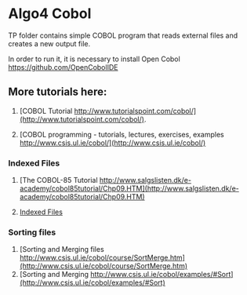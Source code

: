 # Algo4 Cobol
TP folder contains simple COBOL program that reads external files and creates a new output file.

In order to run it, it is necessary to install Open Cobol https://github.com/OpenCobolIDE

## More tutorials here:

1. [COBOL Tutorial http://www.tutorialspoint.com/cobol/](http://www.tutorialspoint.com/cobol/). 

2. [COBOL programming - tutorials, lectures, exercises, examples http://www.csis.ul.ie/cobol/](http://www.csis.ul.ie/cobol/) 

### Indexed Files
1. [The COBOL-85 Tutorial http://www.salgslisten.dk/e-academy/cobol85tutorial/Chp09.HTM](http://www.salgslisten.dk/e-academy/cobol85tutorial/Chp09.HTM)

2. [Indexed Files](http://www.csis.ul.ie/cobol/course/IndexedFiles.htm)

### Sorting files
1. [Sorting and Merging files http://www.csis.ul.ie/cobol/course/SortMerge.htm](http://www.csis.ul.ie/cobol/course/SortMerge.htm)
2. [Sorting and Merging http://www.csis.ul.ie/cobol/examples/#Sort](http://www.csis.ul.ie/cobol/examples/#Sort)

